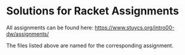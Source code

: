 # Solutions for Racket Assignments

All assignments can be found here: https://www.stuycs.org/intro00-dw/assignments/

The files listed above are named for the corresponding assignment.
